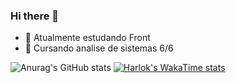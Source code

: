 ### Hi there 👋




- 🌱 Atualmente estudando Front
- 👾 Cursando analise de sistemas 6/6
  
![Anurag's GitHub stats](https://github-readme-stats.vercel.app/api?username=thiagoBevervanso&show_icons=true&theme=tokyonight&rank_icon=github)
[![Harlok's WakaTime stats](https://github-readme-stats.vercel.app/api/wakatime?username=@thiagoBevervanso)](https://github.com/thiagoBevervanso/github-readme-stats)


